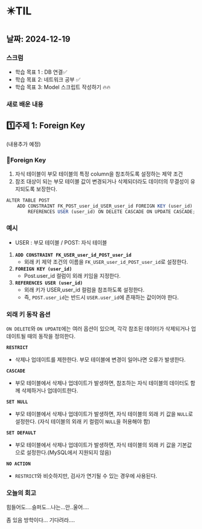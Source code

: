 # ✴️TIL

## 날짜: 2024-12-19

### 스크럼

- 학습 목표 1 : DB 연결✅
- 학습 목표 2:  네트워크 공부 ✅
- 학습 목표 3:  Model 스크립트 작성하기 🔥🔥

### 새로 배운 내용

## 1️⃣주제 1: Foreign Key

(내용추가 예정)

### 🔑Foreign Key

1. 자식 테이블이 부모 테이블의 특정 column을 참조하도록 설정하는 제약 조건
2. 참조 대상이 되는 부모 테이블 값이 변경되거나 삭제되더라도 데이터의 무결성이 유지되도록 보장한다.

```jsx
ALTER TABLE POST
    ADD CONSTRAINT FK_POST_user_id_USER_user_id FOREIGN KEY (user_id)
        REFERENCES USER (user_id) ON DELETE CASCADE ON UPDATE CASCADE;
```

### 예시

- USER : 부모 테이블  / POST: 자식 테이블
1. **`ADD CONSTRAINT FK_USER_user_id_POST_user_id`**
    - 외래 키 제약 조건의 이름을 `FK_USER_user_id_POST_user_id`로 설정한다.
2. **`FOREIGN KEY (user_id)`**
    - Post.user_id  컬럼이 외래 키임을 지정한다.
3. **`REFERENCES USER (user_id)`**
    - 외래 키가 USER,user_id 컬럼을 참조하도록 설정한다.
    - 즉, `POST.user_id`는 반드시 `USER.user_id`에 존재하는 값이어야 한다.

### 외래 키 동작 옵션

`ON DELETE`와 `ON UPDATE`에는 여러 옵션이 있으며, 각각 참조된 데이터가 삭제되거나 업데이트될 때의 동작을 정의한다.

**`RESTRICT`**

- 삭제나 업데이트를 제한한다. 부모 테이블에 변경이 일어나면 오류가 발생한다.

**`CASCADE`**

- 부모 테이블에서 삭제나 업데이트가 발생하면, 참조하는 자식 테이블의 데이터도 함께 삭제하거나 업데이트한다.

**`SET NULL`**

- 부모 테이블에서 삭제나 업데이트가 발생하면, 자식 테이블의 외래 키 값을 `NULL`로 설정한다. (자식 테이블의 외래 키 컬럼이 `NULL`을 허용해야 함)

**`SET DEFAULT`**

- 부모 테이블에서 삭제나 업데이트가 발생하면, 자식 테이블의 외래 키 값을 기본값으로 설정한다.(MySQL에서 지원되지 않음)

**`NO ACTION`**

- `RESTRICT`와 비슷하지만, 검사가 연기될 수 있는 경우에 사용된다.

### 오늘의 회고

힘들어도....슬퍼도…나는…안..울어….

좀 있음 방학이다… 기다려라….
